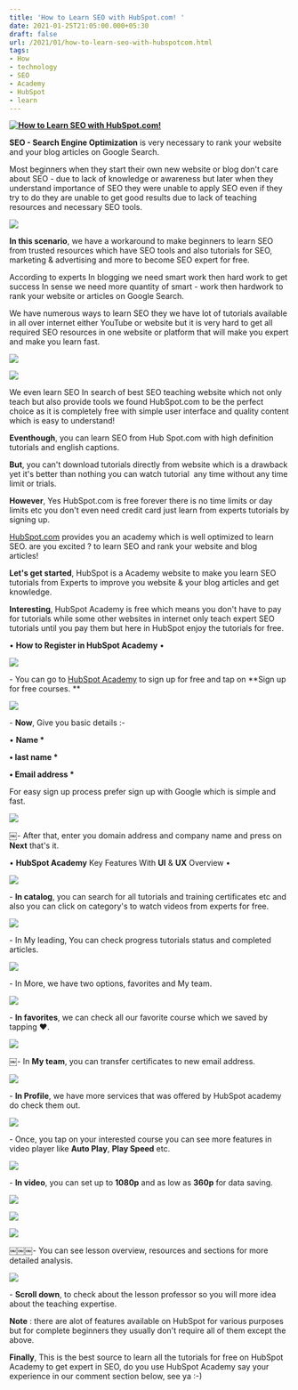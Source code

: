 ```yaml
---
title: 'How to Learn SEO with HubSpot.com! '
date: 2021-01-25T21:05:00.000+05:30
draft: false
url: /2021/01/how-to-learn-seo-with-hubspotcom.html
tags: 
- How
- technology
- SEO
- Academy
- HubSpot
- learn
---
```


 **[![How to Learn SEO with HubSpot.com!](https://lh3.googleusercontent.com/-sHZvqnTCvlU/YA7lVb78CCI/AAAAAAAAC8c/oS72uy6QUQA2nIGc4E81h4jh5Cqj4vOewCLcBGAsYHQ/s1600/1611588945589685-0.png "How to Learn SEO with HubSpot.com!")](https://lh3.googleusercontent.com/-sHZvqnTCvlU/YA7lVb78CCI/AAAAAAAAC8c/oS72uy6QUQA2nIGc4E81h4jh5Cqj4vOewCLcBGAsYHQ/s1600/1611588945589685-0.png)** 

**SEO - Search Engine Optimization** is very necessary to rank your website and your blog articles on Google Search. 

  

Most beginners when they start their own new website or blog don't care about SEO - due to lack of knowledge or awareness but later when they understand importance of SEO they were unable to apply SEO even if they try to do they are unable to get good results due to lack of teaching resources and necessary SEO tools. 

  

 [![](https://lh3.googleusercontent.com/-gBBVEiQZaXk/YA7lUJjkkTI/AAAAAAAAC8Y/g7YXeH87RpEcLISOjvVnNR8HKrMWhPetgCLcBGAsYHQ/s1600/1611588937858915-1.png)](https://lh3.googleusercontent.com/-gBBVEiQZaXk/YA7lUJjkkTI/AAAAAAAAC8Y/g7YXeH87RpEcLISOjvVnNR8HKrMWhPetgCLcBGAsYHQ/s1600/1611588937858915-1.png) 

  

**In this scenario**, we have a workaround to make beginners to learn SEO from trusted resources which have SEO tools and also tutorials for SEO, marketing & advertising and more to become SEO expert for free. 

  

According to experts In blogging we need smart work then hard work to get success In sense we need more quantity of smart - work then hardwork to rank your website or articles on Google Search. 

  

We have numerous ways to learn SEO they we have lot of tutorials available in all over internet either YouTube or website but it is very hard to get all required SEO resources in one website or platform that will make you expert and make you learn fast.

  

 [![](https://lh3.googleusercontent.com/-Pn2V_8wW5aE/YA7lSE5vYLI/AAAAAAAAC8U/gPsaYDCKxF84jGZS3lbYoLO24ZfDvjzsACLcBGAsYHQ/s1600/1611588930051681-2.png)](https://lh3.googleusercontent.com/-Pn2V_8wW5aE/YA7lSE5vYLI/AAAAAAAAC8U/gPsaYDCKxF84jGZS3lbYoLO24ZfDvjzsACLcBGAsYHQ/s1600/1611588930051681-2.png) 

  

 [![](https://lh3.googleusercontent.com/-eevCma7YkQs/YA7lQT37SuI/AAAAAAAAC8Q/UzAjWONWSjwXyc4zD8LemVOQpZVpao4zACLcBGAsYHQ/s1600/1611588917275775-3.png)](https://lh3.googleusercontent.com/-eevCma7YkQs/YA7lQT37SuI/AAAAAAAAC8Q/UzAjWONWSjwXyc4zD8LemVOQpZVpao4zACLcBGAsYHQ/s1600/1611588917275775-3.png) 

  

We even learn SEO In search of best SEO teaching website which not only teach but also provide tools we found HubSpot.com to be the perfect choice as it is completely free with simple user interface and quality content which is easy to understand! 

  

**Eventhough**, you can learn SEO from Hub Spot.com with high definition tutorials and english captions.

  

**But**, you can't download tutorials directly from website which is a drawback yet it's better than nothing you can watch tutorial  any time without any time limit or trials. 

  

**However**, Yes HubSpot.com is free forever there is no time limits or day limits etc you don't even need credit card just learn from experts tutorials by signing up. 

  

[HubSpot.com](http://HubSpot.com) provides you an academy which is well optimized to learn SEO. are you excited ? to learn SEO and rank your website and blog articles! 

  

**Let's get started**, HubSpot is a Academy website to make you learn SEO tutorials from Experts to improve you website & your blog articles and get knowledge. 

  

**Interesting**, HubSpot Academy is free which means you don't have to pay for tutorials while some other websites in internet only teach expert SEO tutorials until you pay them but here in HubSpot enjoy the tutorials for free.   

  

• **How to Register in HubSpot Academy** •

  

  

 [![](https://lh3.googleusercontent.com/-XtqhxgsSwRY/YA7lNCbDZ1I/AAAAAAAAC8M/6LRoYVVwerYaCQsnk0-G-ffwq6X-zS-TACLcBGAsYHQ/s1600/1611588907806677-4.png)](https://lh3.googleusercontent.com/-XtqhxgsSwRY/YA7lNCbDZ1I/AAAAAAAAC8M/6LRoYVVwerYaCQsnk0-G-ffwq6X-zS-TACLcBGAsYHQ/s1600/1611588907806677-4.png) 

  

  

  

  

\- You can go to [HubSpot Academy](https://academy.hubspot.com/) to sign up for free and tap on **Sign up for free courses. **

 **[![](https://lh3.googleusercontent.com/-qIisteOlcKY/YA7lKuvatiI/AAAAAAAAC8I/1AiuuZDllZUcqntTdEz2M54BFaLDXwQyACLcBGAsYHQ/s1600/1611588837087941-5.png)](https://lh3.googleusercontent.com/-qIisteOlcKY/YA7lKuvatiI/AAAAAAAAC8I/1AiuuZDllZUcqntTdEz2M54BFaLDXwQyACLcBGAsYHQ/s1600/1611588837087941-5.png)** 

\- **Now**, Give you basic details :-

  

• **Name \***

**• last name \***

**• Email address \***

  

For easy sign up process prefer sign up with Google which is simple and fast.   

  

 [![](https://lh3.googleusercontent.com/-uDD15IHz088/YA7k5NldSBI/AAAAAAAAC7o/ZoAhkwY2uGMoRCDeSuuV3sE5uFJhAQ6wgCLcBGAsYHQ/s1600/1611588832288113-6.png)](https://lh3.googleusercontent.com/-uDD15IHz088/YA7k5NldSBI/AAAAAAAAC7o/ZoAhkwY2uGMoRCDeSuuV3sE5uFJhAQ6wgCLcBGAsYHQ/s1600/1611588832288113-6.png) 

￼- After that, enter you domain address and company name and press on **Next** that's it.

  

• **HubSpot Academy** Key Features With **UI** & **UX** Overview  •

 **[![](https://lh3.googleusercontent.com/-0KWaJhDHv14/YA7k3z49dlI/AAAAAAAAC7k/vCFdOPrZjUoJE-RcCNKIs4hZzfDfpPW9ACLcBGAsYHQ/s1600/1611588826945528-7.png)](https://lh3.googleusercontent.com/-0KWaJhDHv14/YA7k3z49dlI/AAAAAAAAC7k/vCFdOPrZjUoJE-RcCNKIs4hZzfDfpPW9ACLcBGAsYHQ/s1600/1611588826945528-7.png)** 

\- **In catalog**, you can search for all tutorials and training certificates etc and also you can click on category's to watch videos from experts for free. 

  

 [![](https://lh3.googleusercontent.com/-DqI3BK5oCFI/YA7k2Q1yp-I/AAAAAAAAC7g/rKWcP0dUhuM_U5HzPS8thkvnqvwaf3g9ACLcBGAsYHQ/s1600/1611588820805243-8.png)](https://lh3.googleusercontent.com/-DqI3BK5oCFI/YA7k2Q1yp-I/AAAAAAAAC7g/rKWcP0dUhuM_U5HzPS8thkvnqvwaf3g9ACLcBGAsYHQ/s1600/1611588820805243-8.png) 

  

\- In My leading, You can check progress tutorials status and completed articles. 

  

 [![](https://lh3.googleusercontent.com/-qgmqbSN25ME/YA7k0_89cwI/AAAAAAAAC7c/p3vkQ277QCko3U_ej8lWJXu_v6OCBR24QCLcBGAsYHQ/s1600/1611588815758517-9.png)](https://lh3.googleusercontent.com/-qgmqbSN25ME/YA7k0_89cwI/AAAAAAAAC7c/p3vkQ277QCko3U_ej8lWJXu_v6OCBR24QCLcBGAsYHQ/s1600/1611588815758517-9.png) 

  

\- In More, we have two options, favorites and My team. 

  

 [![](https://lh3.googleusercontent.com/-8zl9zs4aO1w/YA7kz2WMHFI/AAAAAAAAC7Y/JmpNMz6WK9M6L5UJ6fH1ASzDF_kJ1yIDACLcBGAsYHQ/s1600/1611588810387454-10.png)](https://lh3.googleusercontent.com/-8zl9zs4aO1w/YA7kz2WMHFI/AAAAAAAAC7Y/JmpNMz6WK9M6L5UJ6fH1ASzDF_kJ1yIDACLcBGAsYHQ/s1600/1611588810387454-10.png) 

  

  

\- **In favorites**, we can check all our favorite course which we saved by tapping ❤. 

  

 [![](https://lh3.googleusercontent.com/-saiW9_NRNzE/YA7kycINToI/AAAAAAAAC7U/N3GtPL99ReMPnZlaqf6gyS-CAmjRVbbtwCLcBGAsYHQ/s1600/1611588805828355-11.png)](https://lh3.googleusercontent.com/-saiW9_NRNzE/YA7kycINToI/AAAAAAAAC7U/N3GtPL99ReMPnZlaqf6gyS-CAmjRVbbtwCLcBGAsYHQ/s1600/1611588805828355-11.png) 

￼- In **My team**, you can transfer certificates to new email address. 

  

 [![](https://lh3.googleusercontent.com/-v3Bo_hy2VcE/YA7kxNH2UUI/AAAAAAAAC7Q/kIw8K9C-5H0SqTAdvgVoyklsK5fWrOBUACLcBGAsYHQ/s1600/1611588799421795-12.png)](https://lh3.googleusercontent.com/-v3Bo_hy2VcE/YA7kxNH2UUI/AAAAAAAAC7Q/kIw8K9C-5H0SqTAdvgVoyklsK5fWrOBUACLcBGAsYHQ/s1600/1611588799421795-12.png) 

  

\- **In Profile**, we have more services that was offered by HubSpot academy do check them out. 

  

 [![](https://lh3.googleusercontent.com/-Jsy2NQUEyg4/YA7kvoD_vXI/AAAAAAAAC7M/aA-LdtDGpLUGRst9-oJAM8zsjm-yMdEKgCLcBGAsYHQ/s1600/1611588793413100-13.png)](https://lh3.googleusercontent.com/-Jsy2NQUEyg4/YA7kvoD_vXI/AAAAAAAAC7M/aA-LdtDGpLUGRst9-oJAM8zsjm-yMdEKgCLcBGAsYHQ/s1600/1611588793413100-13.png) 

  

\- Once, you tap on your interested course you can see more features in video player like **Auto Play**, **Play Speed** etc. 

  

 [![](https://lh3.googleusercontent.com/-4ZN29SoHmz4/YA7kuCqnHuI/AAAAAAAAC7I/_LcBPXD_BE0MJQMi4cWO7og0mQwpKK3tACLcBGAsYHQ/s1600/1611588789065886-14.png)](https://lh3.googleusercontent.com/-4ZN29SoHmz4/YA7kuCqnHuI/AAAAAAAAC7I/_LcBPXD_BE0MJQMi4cWO7og0mQwpKK3tACLcBGAsYHQ/s1600/1611588789065886-14.png) 

  

\- **In video**, you can set up to **1080p** and as low as **360p** for data saving. 

  

 [![](https://lh3.googleusercontent.com/-Lp8GHUY6vzA/YA7ks-kXJ1I/AAAAAAAAC7E/u6omFuttAl0BJEVT_nV_kjziIzgKadCcQCLcBGAsYHQ/s1600/1611588782224238-15.png)](https://lh3.googleusercontent.com/-Lp8GHUY6vzA/YA7ks-kXJ1I/AAAAAAAAC7E/u6omFuttAl0BJEVT_nV_kjziIzgKadCcQCLcBGAsYHQ/s1600/1611588782224238-15.png) 

 [![](https://lh3.googleusercontent.com/-UqxizmTKpeU/YA7krER7RjI/AAAAAAAAC7A/5DYwxGxJ8lU4AtpXKqRioDHezaXUc46mwCLcBGAsYHQ/s1600/1611588775102943-16.png)](https://lh3.googleusercontent.com/-UqxizmTKpeU/YA7krER7RjI/AAAAAAAAC7A/5DYwxGxJ8lU4AtpXKqRioDHezaXUc46mwCLcBGAsYHQ/s1600/1611588775102943-16.png) 

 [![](https://lh3.googleusercontent.com/-53FsCGm7Po0/YA7kpkPVC7I/AAAAAAAAC68/nBBU99ewnnYLXONANZ1QaEQE_6X21GD4gCLcBGAsYHQ/s1600/1611588769326115-17.png)](https://lh3.googleusercontent.com/-53FsCGm7Po0/YA7kpkPVC7I/AAAAAAAAC68/nBBU99ewnnYLXONANZ1QaEQE_6X21GD4gCLcBGAsYHQ/s1600/1611588769326115-17.png) 

  

￼￼￼- You can see lesson overview, resources and sections for more detailed analysis. 

  

 [![](https://lh3.googleusercontent.com/-av-4cO_wsEo/YA7koCyQC9I/AAAAAAAAC64/7tgOzaODJfss5La2NeAgl9-4kR3ogjaPQCLcBGAsYHQ/s1600/1611588762192505-18.png)](https://lh3.googleusercontent.com/-av-4cO_wsEo/YA7koCyQC9I/AAAAAAAAC64/7tgOzaODJfss5La2NeAgl9-4kR3ogjaPQCLcBGAsYHQ/s1600/1611588762192505-18.png) 

  

\- **Scroll down**, to check about the lesson professor so you will more idea about the teaching expertise. 

  

**Note** : there are alot of features available on HubSpot for various purposes but for complete beginners they usually don't require all of them except the above. 

  

**Finally**, This is the best source to learn all the tutorials for free on HubSpot Academy to get expert in SEO, do you use HubSpot Academy say your experience in our comment section below, see ya :-)